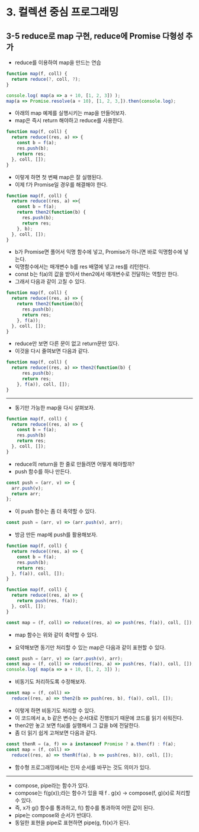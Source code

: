 # 3. 컬렉션 중심 프로그래밍

## 3-5 reduce로 map 구현, reduce에 Promise 다형성 추가

- reduce를 이용하여 map을 만드는 연습

```js
function map(f, coll) {
  return reduce(?, coll, ?);
}

console.log( map(a => a + 10, [1, 2, 3]) );
map(a => Promise.resolve(a + 10), [1, 2, 3,]).then(console.log);
```

- 아래의 map 예제를 실행시키는 map을 만들어보자.
- map은 즉시 return 해야하고 reduce를 사용한다.

```js
function map(f, coll) {
  return reduce((res, a) => {
    const b = f(a);
    res.push(b);
    return res;
  }, coll, []);
}
```

- 이렇게 하면 첫 번째 map은 잘 실행된다.
- 이제 f가 Promise일 경우를 해결해야 한다.

```js
function map(f, coll) {
  return reduce((res, a) =>{
    const b = f(a);
    return then2(function(b) {
      res.push(b);
      return res;
    }, b);
  }, coll, []);
}
```

- b가 Promise면 풀어서 익명 함수에 넣고, Promise가 아니면 바로 익명함수에 넣는다.
- 익명함수에서는 매개변수 b를 res 배열에 넣고 res를 리턴한다.
- const b는 f(a)의 값을 받아서 then2에서 매개변수로 전달하는 역할만 한다.
- 그래서 다음과 같이 고칠 수 있다.

```js
function map(f, coll) {
  return reduce((res, a) => {
    return then2(function(b){
      res.push(b);
      return res;
    }, f(a));
  }, coll, []);
}
```

- reduce만 보면 다른 문이 없고 return문만 있다.
- 이것을 다시 줄여보면 다음과 같다.

```js
function map(f, coll) {
  return reduce((res, a) => then2(function(b) {
      res.push(b);
      return res;
    }, f(a)), coll, []);
}
```

----

- 동기만 가능한 map을 다시 살펴보자.

```js
function map(f, coll) {
  return reduce((res, a) => {
    const b = f(a);
    res.push(b)
    return res;
  }, coll, []);
}
```

- reduce의 return을 한 줄로 만들려면 어떻게 해야할까?
- push 함수를 하나 만든다.

```js
const push = (arr, v) => {
  arr.push(v);
  return arr;
};
```

- 이 push 함수는 좀 더 축약할 수 있다.

```js
const push = (arr, v) => (arr.push(v), arr);
```

- 방금 만든 map에 push를 활용해보자.

```js
function map(f, coll) {
  return reduce((res, a) => {
    const b = f(a);
    res.push(b);
    return res;
  }, f(a)), coll, []);
}

function map(f, coll) {
  return reduce((res, a) => {
    return push(res, f(a));
  }, coll, []);
}

const map = (f, coll) => reduce((res, a) => push(res, f(a)), coll, []);
```

- map 함수는 위와 같이 축약할 수 있다.

- 요약해보면 동기만 처리할 수 있는 map은 다음과 같이 표현할 수 있다.

```js
const push = (arr, v) => (arr.push(v), arr);
const map = (f, coll) => reduce((res, a) => push(res, f(a)), coll, []);
console.log( map(a => a + 10, [1, 2, 3]) );
```

- 비동기도 처리하도록 수정해보자.

```js
const map = (f, coll) =>
  reduce((res, a) => then2(b => push(res, b), f(a)), coll, []);
```

- 이렇게 하면 비동기도 처리할 수 있다.
- 이 코드에서 a, b 같은 변수는 순서대로 진행되기 때문에 코드를 읽기 쉬워진다.
- then2만 놓고 보면 f(a)를 실행해서 그 값을 b에 전달한다.
- 좀 더 읽기 쉽게 고쳐보면 다음과 같다.

```js
const thenR = (a, f) => a instanceof Promise ? a.then(f) : f(a);
const map = (f, coll) =>
  reduce((res, a) => thenR(f(a), b => push(res, b)), coll, []);
```

- 함수형 프로그래밍에서는 인자 순서를 바꾸는 것도 의미가 있다.

----

- compose, pipe라는 함수가 있다.
- compose는 f(g(x));라는 함수가 있을 때 f . g(x) -> compose(f, g)(x)로 처리할 수 있다.
- 즉, x가 g() 함수를 통과하고, f() 함수를 통과하여 어떤 값이 된다.
- pipe는 compose와 순서가 반대다.
- 동일한 표현을 pipe로 표현하면 pipe(g, f)(x)가 된다.
